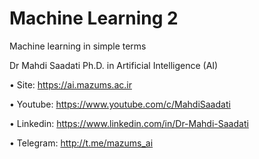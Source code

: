 # Machine Learning 2
Machine learning in simple terms

Dr Mahdi Saadati
Ph.D. in Artificial Intelligence (AI)

•	Site: https://ai.mazums.ac.ir

•	Youtube: https://www.youtube.com/c/MahdiSaadati

•	Linkedin: https://www.linkedin.com/in/Dr-Mahdi-Saadati

•	Telegram: http://t.me/mazums_ai
